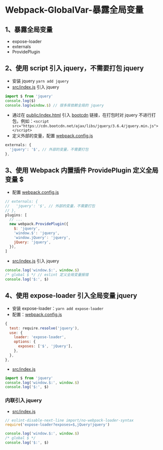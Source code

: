 # Webpack-GlobalVar-暴露全局变量

## 1、暴露全局变量

- expose-loader
- externals
- ProvidePlugin

## 2、使用 script 引入 jquery，不需要打包 jquery

- 安装 jquery `yarn add jquery`
- [src/index.js](./../../file/2_webpack/1_webpack_global_var/src/index.js) 引入 jquery

```js
import $ from 'jquery'
console.log($)
console.log(window.$) // 很多库依赖全局的 jquery
```

- 通过在 [public/index.html](./../../file/2_webpack/1_webpack_global_var/public/index.html) 引入 [bootcdn](https://www.bootcdn.cn/jquery/) 链接，在打包时对 jquery 不进行打包，例如：`<script src="https://cdn.bootcdn.net/ajax/libs/jquery/3.6.4/jquery.min.js"></script>`
- 定义外部的变量，配置 [webpack.config.js](./../../file/2_webpack/1_webpack_global_var/webpack.config.js)

```js
externals: {
  'jquery': '$', // 外部的变量，不需要打包
},
```

## 3、使用 Webpack 内置插件 ProvidePlugin 定义全局变量 $

- 配置 [webpack.config.js](./../../file/2_webpack/1_webpack_global_var/webpack.config.js)

```js
// externals: {
//   'jquery': '$', // 外部的变量，不需要打包
// },
plugins: [
  // ...
  new webpack.ProvidePlugin({
    $: 'jquery',
    'window.$': 'jquery',
    'window.jQuery': 'jquery',
    jQuery: 'jquery',
  }),
]
```

- [src/index.js](./../../file/2_webpack/1_webpack_global_var/src/index.js) 引入 jquery

```js
console.log('window.$:', window.$)
/* global $ */ // eslint 定义全局变量报错
console.log('$:', $)
```

## 4、使用 expose-loader 引入全局变量 jquery

- 安装 expose-loader：`yarn add expose-loader`
- 配置：[webpack.config.js](./../../file/2_webpack/1_webpack_global_var/webpack.config.js)

```js
{
  test: require.resolve('jquery'),
  use: {
    loader: 'expose-loader',
    options: {
      exposes: ['$', 'jQuery'],
    },
  },
},
```

- [src/index.js](./../../file/2_webpack/1_webpack_global_var/src/index.js)

```js
import $ from 'jquery'
console.log('window.$:', window.$)
console.log('$:', $)
```

### 内联引入 jquery

- [src/index.js](./../../file/2_webpack/1_webpack_global_var/src/index.js)

```js
// eslint-disable-next-line import/no-webpack-loader-syntax
require('expose-loader?exposes=$,jQuery!jquery')

console.log('window.$:', window.$)
/* global $ */
console.log('$:', $)

```
